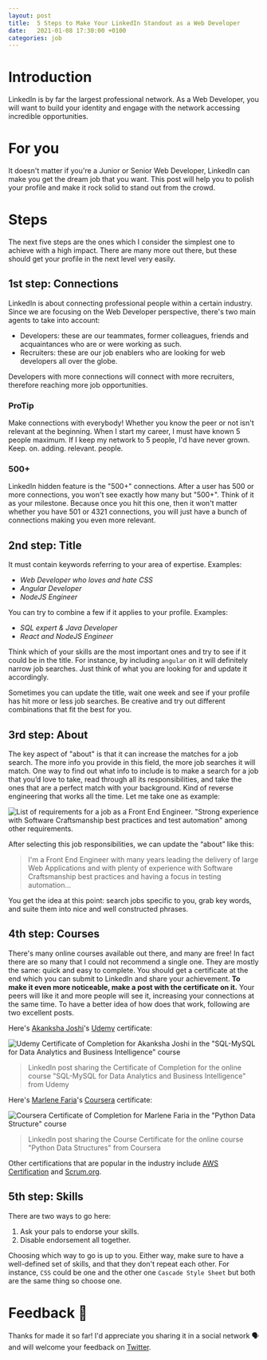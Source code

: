 ```yaml
---
layout: post
title:  5 Steps to Make Your LinkedIn Standout as a Web Developer
date:   2021-01-08 17:30:00 +0100
categories: job
---
```

# Introduction
LinkedIn is by far the largest professional network.
As a Web Developer, you will want to build your identity and engage with the network accessing incredible opportunities.

# For you
It doesn't matter if you're a Junior or Senior Web Developer, LinkedIn can make you get the dream job that you want.
This post will help you to polish your profile and make it rock solid to stand out from the crowd.

# Steps
The next five steps are the ones which I consider the simplest one to achieve with a high impact.
There are many more out there, but these should get your profile in the next level very easily.

## 1st step: Connections
LinkedIn is about connecting professional people within a certain industry.
Since we are focusing on the Web Developer perspective, there's two main agents to take into account:
 - Developers: these are our teammates, former colleagues, friends and acquaintances who are or were working as such.
 - Recruiters: these are our job enablers who are looking for web developers all over the globe.

Developers with more connections will connect with more recruiters, therefore reaching more job opportunities.

### ProTip
Make connections with everybody!
Whether you know the peer or not isn't relevant at the beginning.
When I start my career, I must have known 5 people maximum.
If I keep my network to 5 people, I'd have never grown.
Keep. on. adding. relevant. people.

### 500+
LinkedIn hidden feature is the "500+" connections.
After a user has 500 or more connections, you won't see exactly how many but "500+".
Think of it as your milestone.
Because once you hit this one, then it won't matter whether you have 501 or 4321 connections, you will just have a bunch of connections making you even more relevant.

## 2nd step: Title
It must contain keywords referring to your area of expertise. Examples:
 - _Web Developer who loves and hate CSS_
 - _Angular Developer_
 - _NodeJS Engineer_

You can try to combine a few if it applies to your profile. Examples:
 - _SQL expert & Java Developer_
 - _React and NodeJS Engineer_

Think which of your skills are the most important ones and try to see if it could be in the title.
For instance, by including `angular` on it will definitely narrow job searches.
Just think of what you are looking for and update it accordingly.

Sometimes you can update the title, wait one week and see if your profile has hit more or less job searches.
Be creative and try out different combinations that fit the best for you.

## 3rd step: About
The key aspect of "about" is that it can increase the matches for a job search.
The more info you provide in this field, the more job searches it will match.
One way to find out what info to include is to make a search for a job that you’d love to take, read through all its responsibilities, and take the ones that are a perfect match with your background.
Kind of reverse engineering that works all the time. Let me take one as example:

![List of requirements for a job as a Front End Engineer. "Strong experience with Software Craftsmanship best practices and test automation" among other requirements.](https://cdn-images-1.medium.com/max/1600/1*RyU3N4lJyyJ5aDIRkANfgQ.png)

After selecting this job responsibilities, we can update the “about” like this:

> I'm a Front End Engineer with many years leading the delivery of large Web Applications and with plenty of experience with Software Craftsmanship best practices and having a focus in testing automation…

You get the idea at this point: search jobs specific to you, grab key words, and suite them into nice and well constructed phrases.

## 4th step: Courses
There's many online courses available out there, and many are free!
In fact there are so many that I could not recommend a single one.
They are mostly the same: quick and easy to complete.
You should get a certificate at the end which you can submit to LinkedIn and share your achievement.
**To make it even more noticeable, make a post with the certificate on it.**
Your peers will like it and more people will see it, increasing your connections at the same time.
To have a better idea of how does that work, following are two excellent posts.

Here's [Akanksha Joshi](https://www.linkedin.com/in/akankshajoshi3089/)'s [Udemy](https://www.udemy.com) certificate:

![Udemy Certificate of Completion for Akanksha Joshi in the "SQL-MySQL for Data Analytics and Business Intelligence" course](https://cdn-images-1.medium.com/max/1600/1*NT0lMgxalimEJHjehFRefQ.png)

> LinkedIn post sharing the Certificate of Completion for the online course "SQL-MySQL for Data Analytics and Business Intelligence" from Udemy

Here's [Marlene Faria](https://www.linkedin.com/in/marlenefarias/)'s [Coursera](https://www.coursera.org) certificate:

![Coursera Certificate of Completion for Marlene Faria in the "Python Data Structure" course](https://cdn-images-1.medium.com/max/1600/1*xKNntYJzp9igfSwcs1KdoA.png)

> LinkedIn post sharing the Course Certificate for the online course "Python Data Structures" from Coursera

Other certifications that are popular in the industry include [AWS Certification](https://aws.amazon.com/certification/) and [Scrum.org](https://www.scrum.org).

## 5th step: Skills
There are two ways to go here: 
 1. Ask your pals to endorse your skills.
 2. Disable endorsement all together.

Choosing which way to go is up to you.
Either way, make sure to have a well-defined set of skills, and that they don't repeat each other.
For instance, `CSS` could be one and the other one `Cascade Style Sheet` but both are the same thing so choose one.

# Feedback 🙏
Thanks for made it so far! I'd appreciate you sharing it in a social network 🗣 and will welcome your feedback on [Twitter](https://twitter.com/delucioux).
